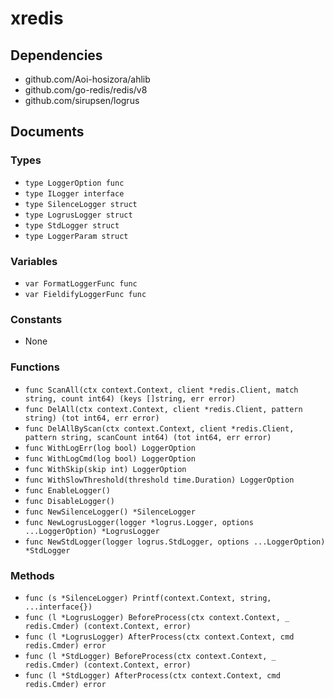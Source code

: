 # xredis

## Dependencies

+ github.com/Aoi-hosizora/ahlib
+ github.com/go-redis/redis/v8
+ github.com/sirupsen/logrus

## Documents

### Types

+ `type LoggerOption func`
+ `type ILogger interface`
+ `type SilenceLogger struct`
+ `type LogrusLogger struct`
+ `type StdLogger struct`
+ `type LoggerParam struct`

### Variables

+ `var FormatLoggerFunc func`
+ `var FieldifyLoggerFunc func`

### Constants

+ None

### Functions

+ `func ScanAll(ctx context.Context, client *redis.Client, match string, count int64) (keys []string, err error)`
+ `func DelAll(ctx context.Context, client *redis.Client, pattern string) (tot int64, err error)`
+ `func DelAllByScan(ctx context.Context, client *redis.Client, pattern string, scanCount int64) (tot int64, err error)`
+ `func WithLogErr(log bool) LoggerOption`
+ `func WithLogCmd(log bool) LoggerOption`
+ `func WithSkip(skip int) LoggerOption`
+ `func WithSlowThreshold(threshold time.Duration) LoggerOption`
+ `func EnableLogger()`
+ `func DisableLogger()`
+ `func NewSilenceLogger() *SilenceLogger`
+ `func NewLogrusLogger(logger *logrus.Logger, options ...LoggerOption) *LogrusLogger`
+ `func NewStdLogger(logger logrus.StdLogger, options ...LoggerOption) *StdLogger`

### Methods

+ `func (s *SilenceLogger) Printf(context.Context, string, ...interface{})`
+ `func (l *LogrusLogger) BeforeProcess(ctx context.Context, _ redis.Cmder) (context.Context, error)`
+ `func (l *LogrusLogger) AfterProcess(ctx context.Context, cmd redis.Cmder) error`
+ `func (l *StdLogger) BeforeProcess(ctx context.Context, _ redis.Cmder) (context.Context, error)`
+ `func (l *StdLogger) AfterProcess(ctx context.Context, cmd redis.Cmder) error`
